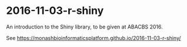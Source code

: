 # 2016-11-03-r-shiny

An introduction to the Shiny library, to be given at ABACBS 2016.

See https://monashbioinformaticsplatform.github.io/2016-11-03-r-shiny/
